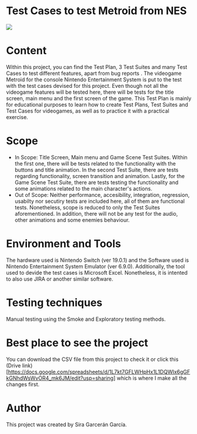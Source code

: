 # Test Cases to test Metroid from NES
  <p align="left">
   <img src="https://img.shields.io/badge/STATUS-EN%20DESAROLLO-green">
   </p>

# Content

Within this project, you can find the Test Plan, 3 Test Suites and many Test Cases to test different features, apart from bug reports . The videogame Metroid for the console Nintendo Entertainment System is put to the test with the test cases devised for this project. Even though not all the videogame features will be tested here, there will be tests for the title screen, main menu and the first screen of the game. This Test Plan is mainly for educational purposes to learn how to create Test Plans, Test Suites and Test Cases for videogames, as well as to practice it with a practical exercise. 

# Scope

- In Scope: Title Screen, Main menu and Game Scene Test Suites. Within the first one, there will be tests related to the functionality with the buttons and title animation. In the second Test Suite, there are tests regarding functionality, screen transition and animation. Lastly, for the Game Scene Test Suite, there are tests testing the functionality and some animations related to the main character's actions.              
- Out of Scope: Neither performance, accesibility, integration, regression, usabilty nor secutiry tests are included here, all of them are functional tests. Nonetheless, scope is reduced to only the Test Suites aforementioned. In addition, there will not be any test for the audio, other animations and some enemies behaviour.

# Environment and Tools

The hardware used is Nintendo Switch (ver 19.0.1) and the Software used is Nintendo Entertainment System Emulator (ver 6.9.0). Additionally, the tool used to devide the test cases is Microsoft Excel. Nonetheless, it is intented to also use JIRA or another similar software.

# Testing techniques

Manual testing using the Smoke and Exploratory testing methods.

# Best place to see the project

You can download the CSV file from this project to check it or click this (Drive link)[https://docs.google.com/spreadsheets/d/1L7kt7GFLWHpHx1L1DQWIx6gGFkGNhdWsWvOR4_mk6JM/edit?usp=sharing] which is where I make all the changes first.

# Author

This project was created by Sira Garcerán García.
